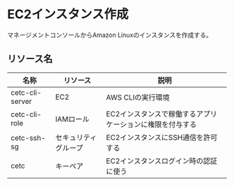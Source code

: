 # EC2インスタンス作成

マネージメントコンソールからAmazon Linuxのインスタンスを作成する。

## リソース名

| 名称 | リソース | 説明 |
| -------- | -------- | -------- |
| cetc-cli-server    | EC2     | AWS CLIの実行環境     |
| cetc-cli-role    | IAMロール     | EC2インスタンスで稼働するアプリケーションに権限を付与する     |
| cetc-ssh-sg | セキュリティグループ | EC2インスタンスにSSH通信を許可する |
| cetc | キーペア | EC2インスタンスログイン時の認証に使う |
